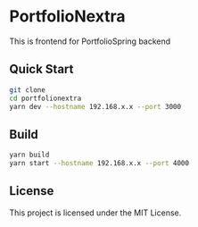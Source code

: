 # PortfolioNextra

This is frontend for PortfolioSpring backend

## Quick Start

```bash
git clone 
cd portfolionextra
yarn dev --hostname 192.168.x.x --port 3000
```

## Build

```bash
yarn build
yarn start --hostname 192.168.x.x --port 4000
```


## License

This project is licensed under the MIT License.
